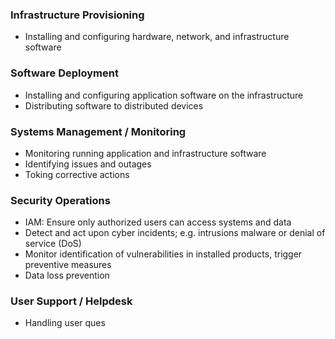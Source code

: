 ### Infrastructure Provisioning
- Installing and configuring hardware, network, and infrastructure software

### Software Deployment
- Installing and configuring application software on the infrastructure
- Distributing software to distributed devices 

### Systems Management / Monitoring
- Monitoring running application and infrastructure software
- Identifying issues and outages
- Toking corrective actions

### Security Operations
- IAM: Ensure only authorized users can access systems and data
- Detect and act upon cyber incidents; e.g. intrusions malware or denial of service (DoS)
- Monitor identification of vulnerabilities in installed products, trigger preventive measures
- Data loss prevention

### User Support / Helpdesk
- Handling user ques